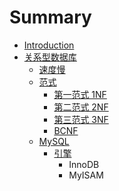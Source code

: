 # Summary

* [Introduction](README.md)
* [关系型数据库](guan-xi-xing-shu-ju-ku.md)
  * [速度慢](guan-xi-xing-shu-ju-ku/su-du-man.md)
  * [范式](guan-xi-xing-shu-ju-ku/fan-shi.md)
    * [第一范式 1NF](guan-xi-xing-shu-ju-ku/fan-shi/di-yi-fan-shi-1nf.md)
    * [第二范式 2NF](guan-xi-xing-shu-ju-ku/fan-shi/di-er-fan-shi-2nf.md)
    * [第三范式 3NF](guan-xi-xing-shu-ju-ku/fan-shi/di-san-fan-shi-3nf.md)
    * [BCNF](guan-xi-xing-shu-ju-ku/fan-shi/bcnf.md)
  * [MySQL](guan-xi-xing-shu-ju-ku/mysql.md)
    * [引擎](guan-xi-xing-shu-ju-ku/mysql/yin-qing.md)
      * InnoDB
      * MyISAM

